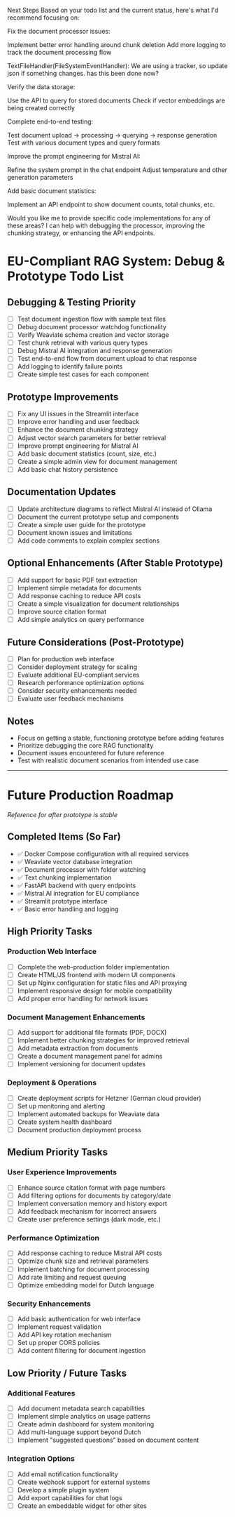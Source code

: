 Next Steps
Based on your todo list and the current status, here's what I'd recommend focusing on:

Fix the document processor issues:

Implement better error handling around chunk deletion
Add more logging to track the document processing flow

TextFileHandler(FileSystemEventHandler):
We are using a tracker, so  update json if something changes. has this been done now?




Verify the data storage:

Use the API to query for stored documents
Check if vector embeddings are being created correctly


Complete end-to-end testing:

Test document upload → processing → querying → response generation
Test with various document types and query formats


Improve the prompt engineering for Mistral AI:

Refine the system prompt in the chat endpoint
Adjust temperature and other generation parameters


Add basic document statistics:

Implement an API endpoint to show document counts, total chunks, etc.



Would you like me to provide specific code implementations for any of these areas? I can help with debugging the processor, improving the chunking strategy, or enhancing the API endpoints.

# EU-Compliant RAG System: Debug & Prototype Todo List

## Debugging & Testing Priority
- [ ] Test document ingestion flow with sample text files
- [ ] Debug document processor watchdog functionality
- [ ] Verify Weaviate schema creation and vector storage
- [ ] Test chunk retrieval with various query types
- [ ] Debug Mistral AI integration and response generation
- [ ] Test end-to-end flow from document upload to chat response
- [ ] Add logging to identify failure points
- [ ] Create simple test cases for each component

## Prototype Improvements
- [ ] Fix any UI issues in the Streamlit interface
- [ ] Improve error handling and user feedback
- [ ] Enhance the document chunking strategy
- [ ] Adjust vector search parameters for better retrieval
- [ ] Improve prompt engineering for Mistral AI
- [ ] Add basic document statistics (count, size, etc.)
- [ ] Create a simple admin view for document management
- [ ] Add basic chat history persistence

## Documentation Updates
- [ ] Update architecture diagrams to reflect Mistral AI instead of Ollama
- [ ] Document the current prototype setup and components
- [ ] Create a simple user guide for the prototype
- [ ] Document known issues and limitations
- [ ] Add code comments to explain complex sections

## Optional Enhancements (After Stable Prototype)
- [ ] Add support for basic PDF text extraction
- [ ] Implement simple metadata for documents
- [ ] Add response caching to reduce API costs
- [ ] Create a simple visualization for document relationships
- [ ] Improve source citation format
- [ ] Add simple analytics on query performance

## Future Considerations (Post-Prototype)
- [ ] Plan for production web interface 
- [ ] Consider deployment strategy for scaling
- [ ] Evaluate additional EU-compliant services
- [ ] Research performance optimization options
- [ ] Consider security enhancements needed
- [ ] Evaluate user feedback mechanisms

## Notes
- Focus on getting a stable, functioning prototype before adding features
- Prioritize debugging the core RAG functionality
- Document issues encountered for future reference
- Test with realistic document scenarios from intended use case

---

# Future Production Roadmap
*Reference for after prototype is stable*

## Completed Items (So Far)
- ✅ Docker Compose configuration with all required services
- ✅ Weaviate vector database integration
- ✅ Document processor with folder watching
- ✅ Text chunking implementation
- ✅ FastAPI backend with query endpoints
- ✅ Mistral AI integration for EU compliance
- ✅ Streamlit prototype interface
- ✅ Basic error handling and logging

## High Priority Tasks

### Production Web Interface
- [ ] Complete the web-production folder implementation
- [ ] Create HTML/JS frontend with modern UI components
- [ ] Set up Nginx configuration for static files and API proxying
- [ ] Implement responsive design for mobile compatibility
- [ ] Add proper error handling for network issues

### Document Management Enhancements
- [ ] Add support for additional file formats (PDF, DOCX)
- [ ] Implement better chunking strategies for improved retrieval
- [ ] Add metadata extraction from documents
- [ ] Create a document management panel for admins
- [ ] Implement versioning for document updates

### Deployment & Operations
- [ ] Create deployment scripts for Hetzner (German cloud provider)
- [ ] Set up monitoring and alerting
- [ ] Implement automated backups for Weaviate data
- [ ] Create system health dashboard
- [ ] Document production deployment process

## Medium Priority Tasks

### User Experience Improvements
- [ ] Enhance source citation format with page numbers
- [ ] Add filtering options for documents by category/date
- [ ] Implement conversation memory and history export
- [ ] Add feedback mechanism for incorrect answers
- [ ] Create user preference settings (dark mode, etc.)

### Performance Optimization
- [ ] Add response caching to reduce Mistral API costs
- [ ] Optimize chunk size and retrieval parameters
- [ ] Implement batching for document processing
- [ ] Add rate limiting and request queuing
- [ ] Optimize embedding model for Dutch language

### Security Enhancements
- [ ] Add basic authentication for web interface
- [ ] Implement request validation
- [ ] Add API key rotation mechanism
- [ ] Set up proper CORS policies
- [ ] Add content filtering for document ingestion

## Low Priority / Future Tasks

### Additional Features
- [ ] Add document metadata search capabilities
- [ ] Implement simple analytics on usage patterns
- [ ] Create admin dashboard for system monitoring
- [ ] Add multi-language support beyond Dutch
- [ ] Implement "suggested questions" based on document content

### Integration Options
- [ ] Add email notification functionality
- [ ] Create webhook support for external systems
- [ ] Develop a simple plugin system
- [ ] Add export capabilities for chat logs
- [ ] Create an embeddable widget for other sites